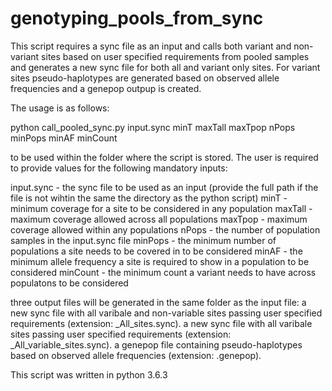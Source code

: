# genotyping_pools_from_sync
This script requires a sync file as an input and calls both variant and non-variant sites based on user specified requirements from pooled samples and generates a new sync file for both all and variant only sites. 
For variant sites pseudo-haplotypes are generated based on observed allele frequencies and a genepop outpup is created.

The usage is as follows:

python call_pooled_sync.py input.sync minT maxTall maxTpop nPops minPops minAF minCount

to be used within the folder where the script is stored. The user is required to provide values for the following mandatory inputs:

input.sync - the sync file to be used as an input (provide the full path if the file is not wihtin the same the directory as the python script)
minT - minimum coverage for a site to be considered in any population
maxTall - maximum coverage allowed across all populations
maxTpop - maximum coverage allowed within any populations
nPops - the number of population samples in the input.sync file
minPops - the minimum number of populations a site needs to be covered in to be considered
minAF - the minimum allele frequency a site is required to show in a population to be considered
minCount - the minimum count a variant needs to have across populatons to be considered

three output files will be generated in the same folder as the input file:
a new sync file with all varibale and non-variable sites passing user specified requirements (extension: _All_sites.sync).
a new sync file with all varibale sites passing user specified requirements (extension: _All_variable_sites.sync).
a genepop file containing pseudo-haplotypes based on observed allele frequencies (extension: .genepop).


This script was written in python 3.6.3
